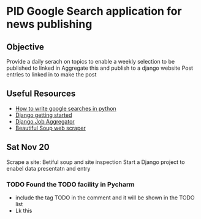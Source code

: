 # PID Google Search application for news publishing
## Objective
Provide a daily serach on topics to enable a weekly selection to be 
published to linked in
Aggregate this and publish to a django website
Post entries to linked in to make the post

## Useful Resources
- [How to write google searches in python](https://towardsdatascience.com/current-google-search-packages-using-python-3-7-a-simple-tutorial-3606e459e0d4)
- [Django getting started](https://realpython.com/get-started-with-django-1/)
- [Django Job Aggregator](https://realpython.com/build-a-content-aggregator-python/)
- [Beautiful Soup web scraper](https://realpython.com/beautiful-soup-web-scraper-python/)

## Sat Nov 20 
Scrape a site: Betiful soup and site inspection
Start a Django project to enabel data presentatn and entry

### TODO Found the TODO facility in Pycharm
- include the tag TODO in the comment and it will be shown in the TODO list
- Lk this